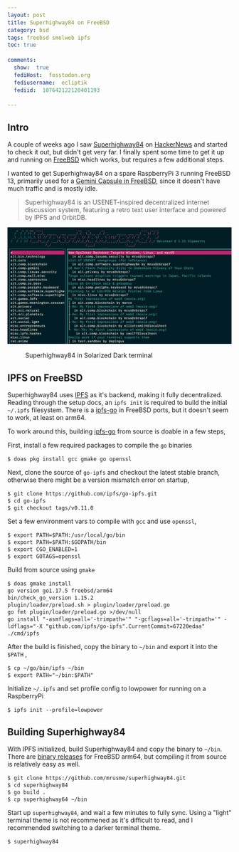 ```yaml
---
layout: post
title: Superhighway84 on FreeBSD
category: bsd
tags: freebsd smolweb ipfs
toc: true

comments:
  show:  true
  fediHost:  fosstodon.org
  fediusername:  ecliptik
  fediid:  107642122120401193

---
```


## Intro

A couple of weeks ago I saw [Superhighway84](https://マリウス.com/superhighway84/) on [HackerNews](https://news.ycombinator.com/item?id=29698412) and started to check it out, but didn't get very far. I finally spent some time to get it up and running on [FreeBSD](https://www.freebsd.org) which works, but requires a few additional steps.

I wanted to get Superhighway84 on a spare RaspberryPi 3 running FreeBSD 13, primarily used for a [Gemini Capsule in FreeBSD](https://www.ecliptik.com/Gemini-Capsule-in-a-FreeBSD-Jail/), since it doesn't have much traffic and is mostly idle.

> Superhighway84 is an USENET-inspired decentralized internet discussion system, featuring a retro text user interface and powered by IPFS and OrbitDB.

![Superhighway84](/assets/images/posts/superhighway84/superhighway84.png)
<figure><figcaption>Superhighway84 in Solarized Dark terminal</figcaption></figure>

## IPFS on FreeBSD

Superhighway84 uses [IPFS](https://ipfs.io) as it's backend, making it fully decentralized. Reading through the setup docs, an `ipfs init` is required to build the initial `~/.ipfs` filesystem. There is a [ipfs-go](https://www.freshports.org/sysutils/ipfs-go/) in FreeBSD ports, but it doesn't seem to work, at least on arm64.

To work around this, building [ipfs-go](https://github.com/ipfs/go-ipfs) from source is doable in a few steps,

First, install a few required packages to compile the `go` binaries

```shell
$ doas pkg install gcc gmake go openssl
```

Next, clone the source of `go-ipfs` and checkout the latest stable branch, otherwise there might be a version mismatch error on startup,
```shell
$ git clone https://github.com/ipfs/go-ipfs.git
$ cd go-ipfs
$ git checkout tags/v0.11.0
```

Set a few environment vars to compile with `gcc` and use `openssl`,

```shell
$ export PATH=$PATH:/usr/local/go/bin
$ export PATH=$PATH:$GOPATH/bin
$ export CGO_ENABLED=1
$ export GOTAGS=openssl
```

Build from source using `gmake`

```shell
$ doas gmake install
go version go1.17.5 freebsd/arm64
bin/check_go_version 1.15.2
plugin/loader/preload.sh > plugin/loader/preload.go
go fmt plugin/loader/preload.go >/dev/null
go install "-asmflags=all='-trimpath='" "-gcflags=all='-trimpath='" -ldflags="-X "github.com/ipfs/go-ipfs".CurrentCommit=67220edaa" ./cmd/ipfs
```

After the build is finished, copy the binary to `~/bin` and export it into the `$PATH` ,

```shell
$ cp ~/go/bin/ipfs ~/bin
$ export PATH="~/bin:$PATH"
```

Initialize `~/.ipfs` and set profile config to lowpower for running on a RaspberryPi

```shell
$ ipfs init --profile=lowpower
```

## Building Superhighway84

With IPFS initialized, build Superhighway84 and copy the binary to `~/bin`. There are [binary releases](https://github.com/mrusme/superhighway84/releases/tag/v0.0.11) for FreeBSD arm64, but compiling it from source is relatively easy as well.

```shell
$ git clone https://github.com/mrusme/superhighway84.git
$ cd superhighway84
$ go build .
$ cp superhighway64 ~/bin
```

Start up `superhighway84`, and wait a few minutes to fully sync. Using a "light" terminal theme is not recommened as it's difficult to read, and I recommended switching to a darker terminal theme.

```shell
$ superhighway84
```
